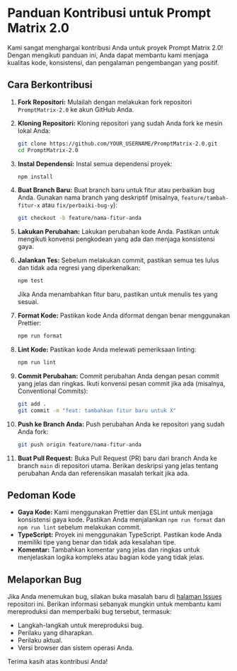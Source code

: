 # Panduan Kontribusi untuk Prompt Matrix 2.0

Kami sangat menghargai kontribusi Anda untuk proyek Prompt Matrix 2.0! Dengan mengikuti panduan ini, Anda dapat membantu kami menjaga kualitas kode, konsistensi, dan pengalaman pengembangan yang positif.

## Cara Berkontribusi

1.  **Fork Repositori:** Mulailah dengan melakukan fork repositori `PromptMatrix-2.0` ke akun GitHub Anda.

2.  **Kloning Repositori:** Kloning repositori yang sudah Anda fork ke mesin lokal Anda:
    ```bash
    git clone https://github.com/YOUR_USERNAME/PromptMatrix-2.0.git
    cd PromptMatrix-2.0
    ```

3.  **Instal Dependensi:** Instal semua dependensi proyek:
    ```bash
    npm install
    ```

4.  **Buat Branch Baru:** Buat branch baru untuk fitur atau perbaikan bug Anda. Gunakan nama branch yang deskriptif (misalnya, `feature/tambah-fitur-x` atau `fix/perbaiki-bug-y`):
    ```bash
    git checkout -b feature/nama-fitur-anda
    ```

5.  **Lakukan Perubahan:** Lakukan perubahan kode Anda. Pastikan untuk mengikuti konvensi pengkodean yang ada dan menjaga konsistensi gaya.

6.  **Jalankan Tes:** Sebelum melakukan commit, pastikan semua tes lulus dan tidak ada regresi yang diperkenalkan:
    ```bash
    npm test
    ```
    Jika Anda menambahkan fitur baru, pastikan untuk menulis tes yang sesuai.

7.  **Format Kode:** Pastikan kode Anda diformat dengan benar menggunakan Prettier:
    ```bash
    npm run format
    ```

8.  **Lint Kode:** Pastikan kode Anda melewati pemeriksaan linting:
    ```bash
    npm run lint
    ```

9.  **Commit Perubahan:** Commit perubahan Anda dengan pesan commit yang jelas dan ringkas. Ikuti konvensi pesan commit jika ada (misalnya, Conventional Commits):
    ```bash
    git add .
    git commit -m "feat: tambahkan fitur baru untuk X"
    ```

10. **Push ke Branch Anda:** Push perubahan Anda ke repositori yang sudah Anda fork:
    ```bash
    git push origin feature/nama-fitur-anda
    ```

11. **Buat Pull Request:** Buka Pull Request (PR) baru dari branch Anda ke branch `main` di repositori utama. Berikan deskripsi yang jelas tentang perubahan Anda dan referensikan masalah terkait jika ada.

## Pedoman Kode

*   **Gaya Kode:** Kami menggunakan Prettier dan ESLint untuk menjaga konsistensi gaya kode. Pastikan Anda menjalankan `npm run format` dan `npm run lint` sebelum melakukan commit.
*   **TypeScript:** Proyek ini menggunakan TypeScript. Pastikan kode Anda memiliki tipe yang benar dan tidak ada kesalahan tipe.
*   **Komentar:** Tambahkan komentar yang jelas dan ringkas untuk menjelaskan logika kompleks atau bagian kode yang tidak jelas.

## Melaporkan Bug

Jika Anda menemukan bug, silakan buka masalah baru di [halaman Issues](https://github.com/sisigitadi/PromptMatrix-2.0/issues) repositori ini. Berikan informasi sebanyak mungkin untuk membantu kami mereproduksi dan memperbaiki bug tersebut, termasuk:

*   Langkah-langkah untuk mereproduksi bug.
*   Perilaku yang diharapkan.
*   Perilaku aktual.
*   Versi browser dan sistem operasi Anda.

Terima kasih atas kontribusi Anda!
